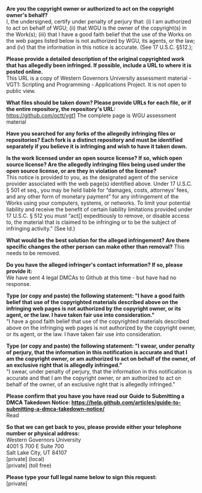 **Are you the copyright owner or authorized to act on the copyright owner's behalf?**  
I, the undersigned, certify under penalty of perjury that: (i) I am authorized to act on behalf of WGU; (ii) that WGU is the owner of the copyright(s) in the Work(s); (iii) that I have a good faith belief that the use of the Works on the web pages listed below is not authorized by WGU, its agents, or the law; and (iv) that the information in this notice is accurate. (See 17 U.S.C. §512.);

**Please provide a detailed description of the original copyrighted work that has allegedly been infringed. If possible, include a URL to where it is posted online.**  
This URL is a copy of Western Governors University assessment material - VGT1: Scripting and Programming - Applications Project. It is not open to public view.

**What files should be taken down? Please provide URLs for each file, or if the entire repository, the repository's URL:**  
https://github.com/octt/vgt1 The complete page is WGU assessment material  

**Have you searched for any forks of the allegedly infringing files or repositories? Each fork is a distinct repository and must be identified separately if you believe it is infringing and wish to have it taken down.**  

**Is the work licensed under an open source license? If so, which open source license? Are the allegedly infringing files being used under the open source license, or are they in violation of the license?**  
This notice is provided to you, as the designated agent of the service provider associated with the web page(s) identified above. Under 17 U.S.C. § 501 et seq., you may be held liable for “damages, costs, attorneys’ fees, and any other form of monetary payment” for any infringement of the Works using your computers, systems, or networks. To limit your potential liability and receive the benefit of certain liability limitations provided under 17 U.S.C. § 512 you must “act[] expeditiously to remove, or disable access to, the material that is claimed to be infringing or to be the subject of infringing activity.” (See Id.)  

**What would be the best solution for the alleged infringement? Are there specific changes the other person can make other than removal?**   This needs to be removed.  

**Do you have the alleged infringer's contact information? If so, please provide it:**  
We have sent 4 legal DMCAs to Github at this time - but have had no response.

**Type (or copy and paste) the following statement: "I have a good faith belief that use of the copyrighted materials described above on the infringing web pages is not authorized by the copyright owner, or its agent, or the law. I have taken fair use into consideration."**  
"I have a good faith belief that use of the copyrighted materials described above on the infringing web pages is not authorized by the copyright owner, or its agent, or the law. I have taken fair use into consideration.

**Type (or copy and paste) the following statement: "I swear, under penalty of perjury, that the information in this notification is accurate and that I am the copyright owner, or am authorized to act on behalf of the owner, of an exclusive right that is allegedly infringed."**  
"I swear, under penalty of perjury, that the information in this notification is accurate and that I am the copyright owner, or am authorized to act on behalf of the owner, of an exclusive right that is allegedly infringed."

**Please confirm that you have you have read our Guide to Submitting a DMCA Takedown Notice: https://help.github.com/articles/guide-to-submitting-a-dmca-takedown-notice/**  
Read

**So that we can get back to you, please provide either your telephone number or physical address:**  
Western Governors University  
4001 S 700 E Suite 700  
Salt Lake City, UT 84107  
[private] (local)  
[private] (toll free)  

**Please type your full legal name below to sign this request:**  
[private]  
